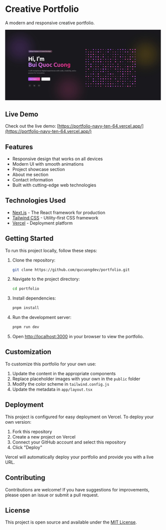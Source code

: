 # Creative Portfolio

A modern and responsive creative portfolio.

![Creative Portfolio Preview](./preview.png)

## Live Demo

Check out the live demo: [https://portfolio-navy-ten-64.vercel.app/](https://portfolio-navy-ten-64.vercel.app/)

## Features

- Responsive design that works on all devices
- Modern UI with smooth animations
- Project showcase section
- About me section
- Contact information
- Built with cutting-edge web technologies

## Technologies Used

- [Next.js](https://nextjs.org/) - The React framework for production
- [Tailwind CSS](https://tailwindcss.com/) - Utility-first CSS framework
- [Vercel](https://vercel.com) - Deployment platform

## Getting Started

To run this project locally, follow these steps:

1. Clone the repository:

   ```bash
   git clone https://github.com/qucuongdev/portfolio.git
   ```

2. Navigate to the project directory:

   ```bash
   cd portfolio
   ```

3. Install dependencies:

   ```bash
   pnpm install
   ```

4. Run the development server:

   ```bash
   pnpm run dev
   ```

5. Open [http://localhost:3000](http://localhost:3000) in your browser to view the portfolio.

## Customization

To customize this portfolio for your own use:

1. Update the content in the appropriate components
2. Replace placeholder images with your own in the `public` folder
3. Modify the color scheme in `tailwind.config.js`
4. Update the metadata in `app/layout.tsx`

## Deployment

This project is configured for easy deployment on Vercel. To deploy your own version:

1. Fork this repository
2. Create a new project on Vercel
3. Connect your GitHub account and select this repository
4. Click "Deploy"

Vercel will automatically deploy your portfolio and provide you with a live URL.

## Contributing

Contributions are welcome! If you have suggestions for improvements, please open an issue or submit a pull request.

## License

This project is open source and available under the [MIT License](./LICENSE).
